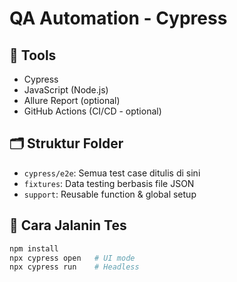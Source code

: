 # QA Automation - Cypress

## 🔧 Tools
- Cypress
- JavaScript (Node.js)
- Allure Report (optional)
- GitHub Actions (CI/CD - optional)

## 🗂️ Struktur Folder
- `cypress/e2e`: Semua test case ditulis di sini
- `fixtures`: Data testing berbasis file JSON
- `support`: Reusable function & global setup

## 🚀 Cara Jalanin Tes
```bash
npm install
npx cypress open   # UI mode
npx cypress run    # Headless

